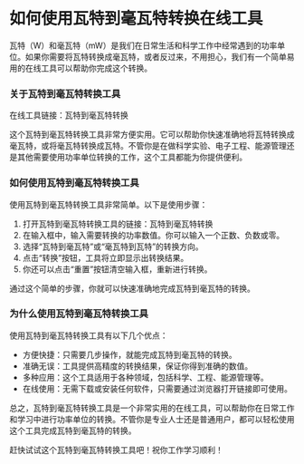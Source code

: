 如何使用瓦特到毫瓦特转换在线工具
================

瓦特（W）和毫瓦特（mW）是我们在日常生活和科学工作中经常遇到的功率单位。如果你需要将瓦特转换成毫瓦特，或者反过来，不用担心，我们有一个简单易用的在线工具可以帮助你完成这个转换。

### 关于瓦特到毫瓦特转换工具

在线工具链接：瓦特到毫瓦特转换

这个瓦特到毫瓦特转换工具非常方便实用。它可以帮助你快速准确地将瓦特转换成毫瓦特，或将毫瓦特转换成瓦特。不管你是在做科学实验、电子工程、能源管理还是其他需要使用功率单位转换的工作，这个工具都能为你提供便利。

### 如何使用瓦特到毫瓦特转换工具

使用瓦特到毫瓦特转换工具非常简单。以下是使用步骤：

1. 打开瓦特到毫瓦特转换工具的链接：瓦特到毫瓦特转换
2. 在输入框中，输入需要转换的功率数值。你可以输入一个正数、负数或零。
3. 选择“瓦特到毫瓦特”或“毫瓦特到瓦特”的转换方向。
4. 点击“转换”按钮，工具将立即显示出转换结果。
5. 你还可以点击“重置”按钮清空输入框，重新进行转换。

通过这个简单的步骤，你就可以快速准确地完成瓦特到毫瓦特的转换。

### 为什么使用瓦特到毫瓦特转换工具

使用瓦特到毫瓦特转换工具有以下几个优点：

- 方便快捷：只需要几步操作，就能完成瓦特到毫瓦特的转换。
- 准确无误：工具提供高精度的转换结果，保证你得到准确的数值。
- 多种应用：这个工具适用于各种领域，包括科学、工程、能源管理等。
- 在线使用：无需下载或安装任何软件，只需要通过浏览器打开链接即可使用。

总之，瓦特到毫瓦特转换工具是一个非常实用的在线工具，可以帮助你在日常工作和学习中进行功率单位的转换。不管你是专业人士还是普通用户，都可以轻松使用这个工具完成瓦特到毫瓦特的转换。

赶快试试这个瓦特到毫瓦特转换工具吧！祝你工作学习顺利！